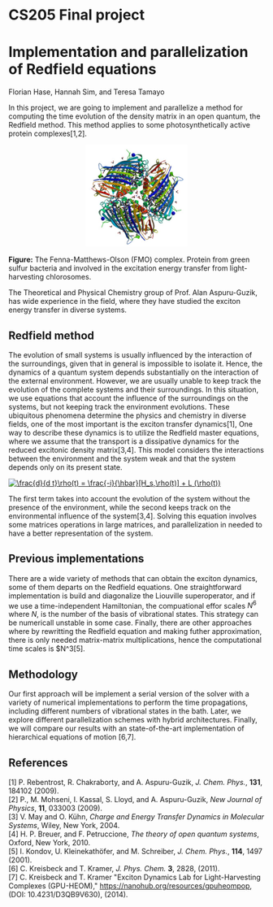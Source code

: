 # CS205 Final project
# Implementation and parallelization of Redfield equations

Florian Hase, Hannah Sim, and Teresa Tamayo

In this project, we are going to implement and parallelize a 
method for computing the time evolution of the density matrix in an open quantum, 
the Redfield method. This method applies to some photosynthetically active protein complexes[1,2]. 

<center>
<img src="files/FMO.png" width="200">
</center>

**Figure:** The Fenna-Matthews-Olson (FMO) complex.
Protein from green sulfur bacteria and involved in
the excitation energy transfer from light-harvesting chlorosomes.

The Theoretical and Physical Chemistry group of Prof. Alan Aspuru-Guzik, 
has wide experience in the field, where they have studied the
exciton energy transfer in diverse systems.


## <i class="fa fa-check-square" aria-hidden="true"></i> Redfield method

The evolution of small systems is usually influenced by the interaction of the surroundings, 
given that in general is impossible to isolate it. Hence, the dynamics of a quantum system depends 
substantially on the interaction of the external environment. 
However, we are usually unable to keep track the evolution of the complete systems and their surroundings. 
In this situation, we use equations that account the influence of the surroundings on the systems, 
but not keeping track the environment evolutions. 
These ubiquitous phenomena determine the physics and chemistry in diverse fields, one of the most important is the exciton transfer dynamics[1],
One way to describe these dynamics is to utilize the Redfield master equations, where we assume that the transport is a dissipative dynamics for the reduced excitonic density matrix[3,4]. This model considers the interactions between the environment and the system weak and that the system depends only on its present state. 

<a href="https://www.codecogs.com/eqnedit.php?latex=\frac{d}{d&space;t}\rho(t)&space;=&space;\frac{-i}{\hbar}[H_s,\rho(t)]&space;&plus;&space;L&space;(\rho(t))" target="_blank"><img src="https://latex.codecogs.com/gif.latex?\frac{d}{d&space;t}\rho(t)&space;=&space;\frac{-i}{\hbar}[H_s,\rho(t)]&space;&plus;&space;L&space;(\rho(t))" title="\frac{d}{d t}\rho(t) = \frac{-i}{\hbar}[H_s,\rho(t)] + L (\rho(t))" /></a>

The first term takes into account the evolution of the system without the presence of the environment, 
while the second keeps track on the environmental influence of the system[3,4]. Solving this equation involves
some matrices operations in large matrices, and parallelization in needed to have a better
representation of the system.

## <i class="fa fa-check-square" aria-hidden="true"></i>  Previous implementations
There are a wide variety of methods that can obtain the exciton dynamics, some of them
departs on the Redfield equations.
One straightforward implementation is build and diagonalize the Liouville superoperator,
and if we use a time-independent Hamiltonian, the compuational effor scales 
$N^6$ where $N$, is the number of the basis of vibrational states.
This strategy can be numericall unstable in some case.
Finally, there are other approaches where by rewritting the Redfield equation and making futher
approximation, there is only needed matrix-matrix multiplications, hence the computational time scales
is $N^3[5].



## <i class="fa fa-check-square" aria-hidden="true"></i>  Methodology
Our first approach will be implement a serial version of the
solver with a variety of numerical implementations to
perform the time propagations, including different numbers 
of vibrational states in the bath.
Later, we explore different parallelization schemes
with hybrid architectures.
Finally, we will compare our results with an state-of-the-art 
implementation of hierarchical equations of motion [6,7].



## <i class="fa fa-check-square" aria-hidden="true"></i>  References
[1] P. Rebentrost, R. Chakraborty, and A. Aspuru-Guzik, *J. Chem. Phys.*, **131**, 184102 (2009).
</br>
[2] P., M. Mohseni, I. Kassal, S. Lloyd, and A. Aspuru-Guzik, *New Journal of Physics*, **11**, 033003 (2009).
</br>
[3] V. May and O. Kühn, *Charge and Energy Transfer Dynamics in Molecular Systems*, Wiley, New York, 2004. 
</br>
[4] H. P. Breuer, and F. Petruccione, *The theory of open quantum systems*, Oxford, New York, 2010.
</br>
[5] I. Kondov, U. Kleinekathöfer, and M. Schreiber, *J. Chem. Phys.*,  **114**, 1497 (2001).
</br>
[6] C. Kreisbeck and T. Kramer, *J. Phys. Chem.* **3**, 2828, (2011).
</br>
[7] C. Kreisbeck and T. Kramer "Exciton Dynamics Lab for Light-Harvesting Complexes (GPU-HEOM)," https://nanohub.org/resources/gpuheompop, (DOI: 10.4231/D3QB9V630), (2014).
</br>
